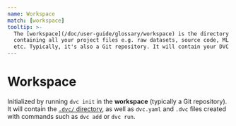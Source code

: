 ```yaml
---
name: Workspace
match: [workspace]
tooltip: >-
  The [workspace](/doc/user-guide/glossary/workspace) is the directory
  containing all your project files e.g. raw datasets, source code, ML models,
  etc. Typically, it's also a Git repository. It will contain your DVC project.
---
```


# Workspace

<!-- _from dvc-project tooltip_ -->

Initialized by running `dvc init` in the **workspace** (typically a Git
repository). It will contain the
[`.dvc/` directory](/doc/user-guide/dvc-files-and-directories), as well as
`dvc.yaml` and `.dvc` files created with commands such as `dvc add` or
`dvc run`.
